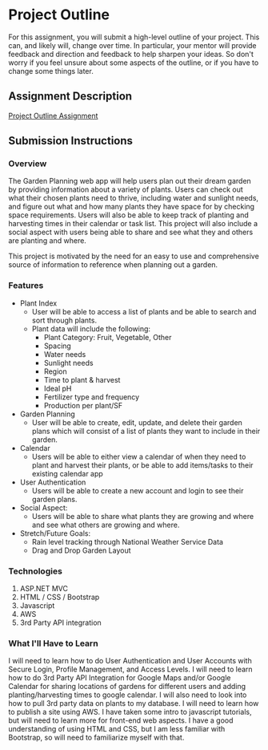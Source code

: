 # Project Outline
For this assignment, you will submit a high-level outline of your project. This can, and likely will, change over time. In particular, your mentor will provide feedback and direction and feedback to help sharpen your ideas. So don't worry if you feel unsure about some aspects of the outline, or if you have to change some things later.

## Assignment Description
[Project Outline Assignment](https://education.launchcode.org/liftoff-OLD/assignments/project-outline/)

## Submission Instructions

### Overview
The Garden Planning web app will help users plan out their dream garden by providing information about a variety of plants. Users can check out what their chosen plants need to thrive, including water and sunlight needs, and figure out what and how many plants they have space for by checking space requirements. Users will also be able to keep track of planting and harvesting times in their calendar or task list. This project will also include a social aspect with users being able to share and see what they and others are planting and where. 

This project is motivated by the need for an easy to use and comprehensive source of information to reference when planning out a garden.

### Features
- Plant Index 
  - User will be able to access a list of plants and be able to search and sort through plants.
  - Plant data will include the following:
    - Plant Category: Fruit, Vegetable, Other
    - Spacing
    - Water needs
    - Sunlight needs
    - Region
    - Time to plant & harvest
    - Ideal pH
    - Fertilizer type and frequency
    - Production per plant/SF
- Garden Planning
  - User will be able to create, edit, update, and delete their garden plans which will consist of a list of plants they want to include in their garden.
- Calendar 
  - Users will be able to either view a calendar of when they need to plant and harvest their plants, or be able to add items/tasks to their existing calendar app
- User Authentication
  - Users will be able to create a new account and login to see their garden plans.
- Social Aspect: 
  - Users will be able to share what plants they are growing and where and see what others are growing and where.
- Stretch/Future Goals:
  - Rain level tracking through National Weather Service Data
  - Drag and Drop Garden Layout

### Technologies
1. ASP.NET MVC
2. HTML / CSS / Bootstrap
3. Javascript
4. AWS
5. 3rd Party API integration

### What I'll Have to Learn
I will need to learn how to do User Authentication and User Accounts with Secure Login, Profile Management, and Access Levels.
I will need to learn how to do 3rd Party API Integration for Google Maps and/or Google Calendar for sharing locations of gardens for different users and adding planting/harvesting times to google calendar. I will also need to look into how to pull 3rd party data on plants to my database. I will need to learn how to publish a site using AWS. I have taken some intro to javascript tutorials, but will need to learn more for front-end web aspects. I have a good understanding of using HTML and CSS, but I am less familiar with Bootstrap, so will need to familiarize myself with that. 
